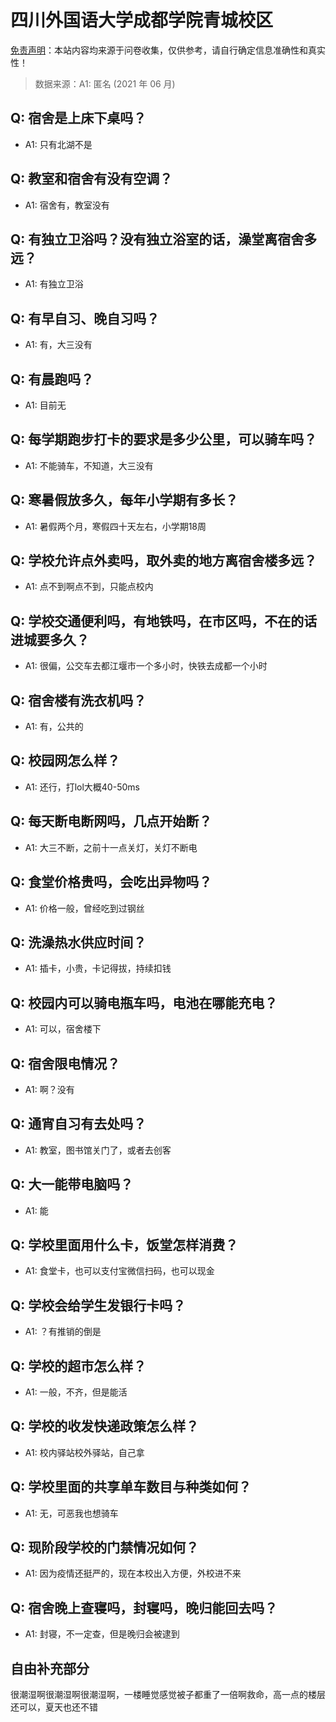 # 四川外国语大学成都学院青城校区

[免责声明](https://colleges.chat/#_3)：本站内容均来源于问卷收集，仅供参考，请自行确定信息准确性和真实性！

> 数据来源：A1: 匿名 (2021 年 06 月)

## Q: 宿舍是上床下桌吗？

- A1: 只有北湖不是

## Q: 教室和宿舍有没有空调？

- A1: 宿舍有，教室没有

## Q: 有独立卫浴吗？没有独立浴室的话，澡堂离宿舍多远？

- A1: 有独立卫浴

## Q: 有早自习、晚自习吗？

- A1: 有，大三没有

## Q: 有晨跑吗？

- A1: 目前无

## Q: 每学期跑步打卡的要求是多少公里，可以骑车吗？

- A1: 不能骑车，不知道，大三没有

## Q: 寒暑假放多久，每年小学期有多长？

- A1: 暑假两个月，寒假四十天左右，小学期18周

## Q: 学校允许点外卖吗，取外卖的地方离宿舍楼多远？

- A1: 点不到啊点不到，只能点校内

## Q: 学校交通便利吗，有地铁吗，在市区吗，不在的话进城要多久？

- A1: 很偏，公交车去都江堰市一个多小时，快铁去成都一个小时

## Q: 宿舍楼有洗衣机吗？

- A1: 有，公共的

## Q: 校园网怎么样？

- A1: 还行，打lol大概40-50ms

## Q: 每天断电断网吗，几点开始断？

- A1: 大三不断，之前十一点关灯，关灯不断电

## Q: 食堂价格贵吗，会吃出异物吗？

- A1: 价格一般，曾经吃到过钢丝

## Q: 洗澡热水供应时间？

- A1: 插卡，小贵，卡记得拔，持续扣钱

## Q: 校园内可以骑电瓶车吗，电池在哪能充电？

- A1: 可以，宿舍楼下

## Q: 宿舍限电情况？

- A1: 啊？没有

## Q: 通宵自习有去处吗？

- A1: 教室，图书馆关门了，或者去创客

## Q: 大一能带电脑吗？

- A1: 能

## Q: 学校里面用什么卡，饭堂怎样消费？

- A1: 食堂卡，也可以支付宝微信扫码，也可以现金

## Q: 学校会给学生发银行卡吗？

- A1: ？有推销的倒是

## Q: 学校的超市怎么样？

- A1: 一般，不齐，但是能活

## Q: 学校的收发快递政策怎么样？

- A1: 校内驿站校外驿站，自己拿

## Q: 学校里面的共享单车数目与种类如何？

- A1: 无，可恶我也想骑车

## Q: 现阶段学校的门禁情况如何？

- A1: 因为疫情还挺严的，现在本校出入方便，外校进不来

## Q: 宿舍晚上查寝吗，封寝吗，晚归能回去吗？

- A1: 封寝，不一定查，但是晚归会被逮到

## 自由补充部分

很潮湿啊很潮湿啊很潮湿啊，一楼睡觉感觉被子都重了一倍啊救命，高一点的楼层还可以，夏天也还不错